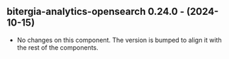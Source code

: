   ## bitergia-analytics-opensearch 0.24.0 - (2024-10-15)
  
  * No changes on this component. The version is bumped to align it
    with the rest of the components.
